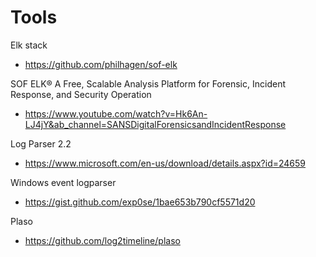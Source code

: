# Tools

Elk stack
- https://github.com/philhagen/sof-elk

SOF ELK® A Free, Scalable Analysis Platform for Forensic, Incident Response, and Security Operation
- https://www.youtube.com/watch?v=Hk6An-LJ4jY&ab_channel=SANSDigitalForensicsandIncidentResponse

Log Parser 2.2
- https://www.microsoft.com/en-us/download/details.aspx?id=24659

Windows event logparser
- https://gist.github.com/exp0se/1bae653b790cf5571d20

Plaso
- https://github.com/log2timeline/plaso
